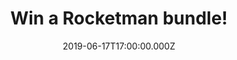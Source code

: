 ---
campaign-uuid: "c-6cb1a0d1-e0f8-4c0e-b32a-e9ce6404e10e"
type: "Preview"
category: "Gifts"
date: "2019-06-17T17:00:00.000Z"
end-date: "2019-07-01T23:59:00.000Z"
disable-form: false
is_promoted: true
has_entry_page: true
title: "Win a Rocketman bundle!"
competition-description: "<p>To celebrate the release of ROCKETMAN (In Cinemas Now)\
  \ we are giving you the chance to win one of 5 Rocketman bundles we are giving away\
  \ to 5 lucky NME AAA winners, including: a goody pack which will contain a limited\
  \ edition Rocketman gold jacket, a film soundtrack and 2 adult tickets to see Rocketman\
  \ in cinemas (at Vue, Cineworld, Everyman or Odeon cinema nationwide)!</p>\n<p>Want\
  \ it? Click below for a chance to win!</p>\n"
hero-header: "Win a Rocketman bundle!"
terms-confirmation: "Rocketman-terms-conditions.pdf"
banner-img: "https://assets.expresslyapp.com/asset-b4c1986a-6b71-42dd-bdf5-2418765edf0d.jpg"
logo-left-href: "aaa.nme.com"
logo-left-image: "https://assets.expresslyapp.com/asset-5a650bea-3e66-48e7-bf13-f2d2ee7c1cdb.jpg"
logo-left-title: "NME AAA"
bg-image-hero: "https://assets.expresslyapp.com/asset-c077d28f-6377-472e-8357-8df2e12db787.jpg"
bg-image-first: "https://assets.expresslyapp.com/asset-d6d17284-c4ab-40de-a7cf-4bbaeeac1f58.jpg"
bg-image-second: "https://assets.expresslyapp.com/asset-c41a4e1e-e702-4dad-bdbd-e1a00c74ebbc.jpg"
section1-content: "<p>Based on a true fantasy, ROCKETMAN is an epic musical fantasy\
  \ about the incredible human story of Elton John’s breakthrough years.</p>\n <p>The\
  \ film follows the fantastical journey of transformation from shy piano prodigy\
  \ Reginald Dwight into international superstar Elton John. This inspirational story\
  \ - set to Elton John’s most beloved songs and performed by star Taron Egerton -\
  \ tells the universally relatable story of how a small-town boy became one of the\
  \ most iconic figures in pop culture. ROCKETMAN also stars Jamie Bell as Elton’\
  s longtime lyricist and writing partner Bernie Taupin, Richard Madden as Elton’\
  s first manager, John Reid, and Bryce Dallas Howard as Elton’s mother Sheila Farebrother.</p>\n"
section2-content: "<p>To celebrate the release of ROCKETMAN (In Cinemas Now) we are\
  \ giving you the chance to win one of 5 Rocketman bundles we are giving away to\
  \ 5 lucky NME AAA winners, including: a goody pack which will contain a limited\
  \ edition Rocketman gold jacket, a film soundtrack and 2 adult tickets to see Rocketman\
  \ in cinemas (at Vue, Cineworld, Everyman or Odeon cinema nationwide)! Click <a\
  \ href=\"https://youtu.be/kjtX62f72W8\">here to watch the trailer!</a> </p> \n<p>Enter\
  \ the form below for a chance to win such an amazing prize now!</p>\n<p>Good luck!</p>\n"
entry-title: "Win a Rocketman bundle!"
entry-content: "<p>Enter the draw to win a Rocketman bundle by completing the form\
  \ below before 23:59 on the 1st of July 2019.</p>\n"
has-winner: false
prize-description: "A winner wins: a goody pack which will contain a limited edition\
  \ Rocketman gold jacket, a film soundtrack and 2 adult tickets to see Rocketman\
  \ in cinemas (at Vue, Cineworld, Everyman or Odeon cinema nationwide)"
country-restrictions:
- "GB"
---